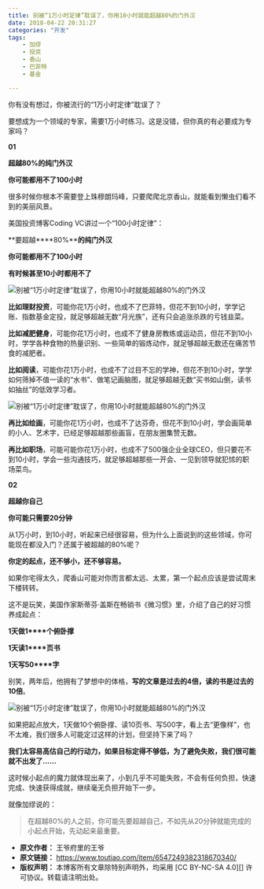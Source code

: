 ```yaml
---
title: 别被“1万小时定律”耽误了，你用10小时就能超越80%的门外汉
date: 2018-04-22 20:31:27
categories: "开发"
tags:
	- 加缪
	- 投资
	- 香山
	- 巴菲特
	- 基金

---
```


你有没有想过，你被流行的“1万小时定律”耽误了？

要想成为一个领域的专家，需要1万小时练习。这是没错，但你真的有必要成为专家吗？

**01**

**超越80%的纯门外汉**

**你可能都用不了100小时**

很多时候你根本不需要登上珠穆朗玛峰，只要爬爬北京香山，就能看到懒虫们看不到的美丽风景。

美国投资博客Coding VC讲过一个“100小时定律”：

**要超越****80%****的纯门外汉**

**你可能都用不了****100****小时**

**有时候甚至****10****小时都用不了**

![别被“1万小时定律”耽误了，你用10小时就能超越80%的门外汉][1_10_80]

**比如理财投资**，可能你花1万小时，也成不了巴菲特，但花不到10小时，学学记账、指数基金定投，就足够超越无数“月光族”，还有只会追涨杀跌的亏钱韭菜。

**比如减肥健身**，可能你花1万小时，也成不了健身房教练或运动员，但花不到10小时，学学各种食物的热量识别、一些简单的锻炼动作，就足够超越无数还在痛苦节食的减肥者。

**比如阅读**，可能你花1万小时，也成不了过目不忘的学神，但花不到10小时，学学如何筛掉不值一读的“水书”、做笔记画脑图，就足够超越无数“买书如山倒，读书如抽丝”的低效学习者。

![别被“1万小时定律”耽误了，你用10小时就能超越80%的门外汉][1_10_80 1]

**再比如绘画**，可能你花1万小时，也成不了达芬奇，但花不到10小时，学会画简单的小人、艺术字，已经足够超越那些画盲，在朋友圈集赞无数。

**再比如职场**，可能可能你花1万小时，也成不了500强企业全球CEO，但只要花不到10小时，学会一些沟通技巧，就足够超越那些一开会、一见到领导就犯怵的职场菜鸟。

**02**

**超越你自己**

**你可能只需要20分钟**

从1万小时，到10小时，听起来已经很容易，但为什么上面说到的这些领域，你可能现在都没入门？还属于被超越的80%呢？

**你定的起点，还不够小，还不够容易。**

如果你宅得太久，爬香山可能对你而言都太远、太累，第一个起点应该是尝试周末下楼转转。

这不是玩笑，美国作家斯蒂芬·盖斯在畅销书《微习惯》里，介绍了自己的好习惯养成起点：

**1****天做****1****个俯卧撑**

**1****天读****1****页书**

**1****天写****50****字**

别笑，两年后，他拥有了梦想中的体格，**写的文章是过去的4倍，读的书是过去的10倍**。

![别被“1万小时定律”耽误了，你用10小时就能超越80%的门外汉][1_10_80 2]

如果把起点放大，1天做10个俯卧撑、读10页书、写500字，看上去“更像样”，也不太难，我们很多人可能定过这样的计划，但坚持下来了吗？

**我们太容易高估自己的行动力，如果目标定得不够低，为了避免失败，我们很可能就不出发了......**

这时候小起点的魔力就体现出来了，小到几乎不可能失败，不会有任何负担，快速完成、快速获得成就，继续毫无负担开始下一步。

就像加缪说的：

> 在超越80%的人之前，你可能先要超越自己，不如先从20分钟就能完成的小起点开始，先动起来最重要。


[1_10_80]: http://p1.pstatp.com/large/pgc-image/1524400257419748542bdcc
[1_10_80 1]: http://p1.pstatp.com/large/pgc-image/1524400257514f5fd3d656a
[1_10_80 2]: http://p3.pstatp.com/large/pgc-image/1524400257100bd7bb91ffe
 *  **原文作者：** 王爷府里的王爷
 *  **原文链接：** https://www.toutiao.com/item/6547249382318670340/
 *  **版权声明：** 本博客所有文章除特别声明外，均采用 [CC BY-NC-SA 4.0][] 许可协议。转载请注明出处。